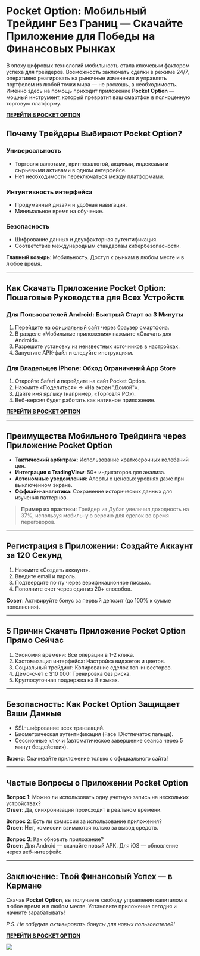 # Pocket Option: Мобильный Трейдинг Без Границ — Скачайте Приложение для Победы на Финансовых Рынках

В эпоху цифровых технологий мобильность стала ключевым фактором успеха для трейдеров. Возможность заключать сделки в режиме 24/7, оперативно реагировать на рыночные изменения и управлять портфелем из любой точки мира — не роскошь, а необходимость. Именно здесь на помощь приходит приложение **Pocket Option** — мощный инструмент, который превратит ваш смартфон в полноценную торговую платформу.

**[ПЕРЕЙТИ В POCKET OPTION](https://clck.ru/3LQJVJ "ПЕРЕЙТИ В POCKET OPTION")**

## Почему Трейдеры Выбирают Pocket Option?

### Универсальность
- Торговля валютами, криптовалютой, акциями, индексами и сырьевыми активами в одном интерфейсе.
- Нет необходимости переключаться между платформами.

### Интуитивность интерфейса
- Продуманный дизайн и удобная навигация.
- Минимальное время на обучение.

### Безопасность
- Шифрование данных и двухфакторная аутентификация.
- Соответствие международным стандартам кибербезопасности.

**Главный козырь**: Мобильность. Доступ к рынкам в любом месте и в любое время.

---

## Как Скачать Приложение Pocket Option: Пошаговые Руководства для Всех Устройств

### Для Пользователей Android: Быстрый Старт за 3 Минуты
1. Перейдите на [официальный сайт](https://pocketoption.com) через браузер смартфона.
2. В разделе «Мобильные приложения» нажмите «Скачать для Android».
3. Разрешите установку из неизвестных источников в настройках.
4. Запустите APK-файл и следуйте инструкциям.

### Для Владельцев iPhone: Обход Ограничений App Store
1. Откройте Safari и перейдите на сайт Pocket Option.
2. Нажмите «Поделиться» → «На экран "Домой"».
3. Дайте имя ярлыку (например, «Торговля PO»).
4. Веб-версия будет работать как нативное приложение.

**[ПЕРЕЙТИ В POCKET OPTION](https://clck.ru/3LQJVJ "ПЕРЕЙТИ В POCKET OPTION")**

---

## Преимущества Мобильного Трейдинга через Приложение Pocket Option

- **Тактический арбитраж**: Использование краткосрочных колебаний цен.
- **Интеграция с TradingView**: 50+ индикаторов для анализа.
- **Автономные уведомления**: Алерты о ценовых уровнях даже при выключенном экране.
- **Оффлайн-аналитика**: Сохранение исторических данных для изучения паттернов.

> **Пример из практики**: Трейдер из Дубая увеличил доходность на 37%, используя мобильную версию для сделок во время переговоров.

---

## Регистрация в Приложении: Создайте Аккаунт за 120 Секунд
1. Нажмите «Создать аккаунт».
2. Введите email и пароль.
3. Подтвердите почту через верификационное письмо.
4. Пополните счет через один из 20+ способов.

**Совет**: Активируйте бонус за первый депозит (до 100% к сумме пополнения).

---

## 5 Причин Скачать Приложение Pocket Option Прямо Сейчас
1. Экономия времени: Все операции в 1-2 клика.
2. Кастомизация интерфейса: Настройка виджетов и цветов.
3. Социальный трейдинг: Копирование сделок топ-инвесторов.
4. Демо-счет с $10 000: Тренировка без риска.
5. Круглосуточная поддержка на 8 языках.

---

## Безопасность: Как Pocket Option Защищает Ваши Данные
- SSL-шифрование всех транзакций.
- Биометрическая аутентификация (Face ID/отпечаток пальца).
- Сессионные ключи (автоматическое завершение сеанса через 5 минут бездействия).

**Важно**: Скачивайте приложение только с официального сайта!

---

## Частые Вопросы о Приложении Pocket Option

**Вопрос 1**: Можно ли использовать одну учетную запись на нескольких устройствах?  
**Ответ**: Да, синхронизация происходит в реальном времени.

**Вопрос 2**: Есть ли комиссии за использование приложения?  
**Ответ**: Нет, комиссии взимаются только за вывод средств.

**Вопрос 3**: Как обновить приложение?  
**Ответ**: Для Android — скачайте новый APK. Для iOS — обновление через веб-интерфейс.

---

## Заключение: Твой Финансовый Успех — в Кармане
Скачав **Pocket Option**, вы получаете свободу управления капиталом в любое время и в любом месте. Установите приложение сегодня и начните зарабатывать!

*P.S. Не забудьте активировать бонусы для новых пользователей!*

**[ПЕРЕЙТИ В POCKET OPTION](https://clck.ru/3LQJVJ "ПЕРЕЙТИ В POCKET OPTION")**

[![](https://i.ibb.co/HTJWyWrC/724f1a850a7df27eb670873eaca58b1e.jpg)](https://clck.ru/3LQJVJ)
